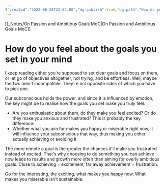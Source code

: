 ```yaml
---
{"created":"2022-06-28T22:54:00","dg-publish":true,"dg-path":"How do you feel about the goals you set.md","permalink":"/how-do-you-feel-about-the-goals-you-set/","dgPassFrontmatter":true,"updated":"2025-01-19T22:21:21.428+01:00"}
---
```


[[_Notes/On Passion and Ambitious Goals MoC\|On Passion and Ambitious Goals MoC]]

# How do you feel about the goals you set in your mind
I keep reading either you're supposed to set clear goals and focus on them, or let go of objectives altogether, not trying, and be effortless.  Well, maybe the two aren't incompatible. They're not opposite sides of which you have to pick one.

Our subconscious holds the power, and since it is influenced by emotion, the key might be to realise how the goals you set make you truly feel. 
- Are you enthusiastic about them, do they make you feel excited? Or do they make you anxious and frustrated? This is probably the key difference:
- Whether what you aim for makes you happy or miserable right now, it will influence your subconscious that way, thus making you either actually achieving or avoiding it.

The more remote a goal is the greater the chances it'll make you frustrated instead of excited. That's why choosing to do something you can achieve now leads to results and growth more often than aiming for overly ambitious goals. Close to achieving = excitement, far away achievement = frustration.

Go for the interesting, the exciting, what makes you happy now. What makes you miserable isn't sustainable.